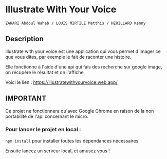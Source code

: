 # Illustrate With Your Voice

`ZAKARI Abdoul Wahab / LOUIS MIRTILE Matthis / HERILLARD Kenny`

## Description

Illustrate with your voice est une application qui vous permet d'imager ce que vous dites, par exemple le fait de raconter une histoire.

Elle fonctionne à l'aide d'une api qui fais des recherche sur google image, on récupère le résultat et on l'affiche

Voici le lien : https://illustratewithyourvoice.web.app/

## IMPORTANT

Ce projet ne fonctionnera qu'avec Google Chrome en raison de la non portabilité de l'api concernant le micro.

### Pour lancer le projet en local :

`npm install` pour installer toutes les dépendances nécessaires

Ensuite lancez un serveur local, et amusez vous ! 
